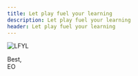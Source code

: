 ```yaml
---
title: Let play fuel your learning
description: Let play fuel your learning
header: Let play fuel your learning
---
```

![LFYL](https://storage.googleapis.com/root-proposal-1246/CREU_DATA/week_27/IMG_20180315_225934.jpg)

<!-- [VoxForge Audio]()

[Original CHILDES Audio]()

[Clean CHILDES Audio]()

# LTASS

# STFT

# Other acoustic measurements

# SNR, Articulation Index, Stoi

# Cleaning up scripts

# Kaldi notes

# Tapia

# Processing notes pt.2

## Circles

## Raspberry Pi & Processing -->


Best, <br />
EO
